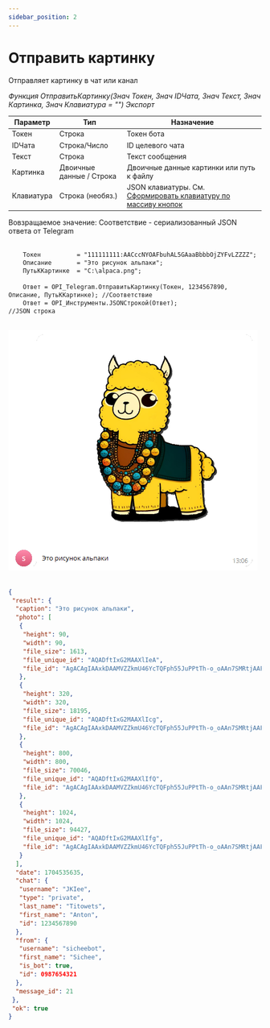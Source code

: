 ```yaml
---
sidebar_position: 2
---
```


# Отправить картинку
Отправляет картинку в чат или канал


*Функция ОтправитьКартинку(Знач Токен, Знач IDЧата, Знач Текст, Знач Картинка, Знач Клавиатура = "") Экспорт*

  | Параметр | Тип | Назначение |
  |-|-|-|
  | Токен | Строка | Токен бота |
  | IDЧата | Строка/Число | ID целевого чата |
  | Текст | Строка | Текст сообщения |
  | Картинка | Двоичные данные / Строка | Двоичные данные картинки или путь к файлу |
  | Клавиатура | Строка (необяз.) | JSON клавиатуры. См. [Сформировать клавиатуру по массиву кнопок](./Sformirovat-klaviaturu-po-massivu-knopok) |
  
  Вовзращаемое значение: Соответствие - сериализованный JSON ответа от Telegram


```bsl title="Пример кода"
	
	Токен          = "111111111:AACccNYOAFbuhAL5GAaaBbbbOjZYFvLZZZZ";
	Описание       = "Это рисунок альпаки";
	ПутьККартинке  = "C:\alpaca.png";
	
	Ответ = OPI_Telegram.ОтправитьКартинку(Токен, 1234567890, Описание, ПутьККартинке); //Соответствие
	Ответ = OPI_Инструменты.JSONСтрокой(Ответ);                                         //JSON строка                                            
	
```

![Результат](img/5.png)

```json title="Результат"

{
 "result": {
  "caption": "Это рисунок альпаки",
  "photo": [
   {
    "height": 90,
    "width": 90,
    "file_size": 1613,
    "file_unique_id": "AQADftIxG2MAAXlIeA",
    "file_id": "AgACAgIAAxkDAAMVZZkmU46YcTQFph55JuPPtTh-o_oAAn7SMRtjAAF5SCkLE2kgkDKPAQADAgADcwADNAQ"
   },
   {
    "height": 320,
    "width": 320,
    "file_size": 18195,
    "file_unique_id": "AQADftIxG2MAAXlIcg",
    "file_id": "AgACAgIAAxkDAAMVZZkmU46YcTQFph55JuPPtTh-o_oAAn7SMRtjAAF5SCkLE2kgkDKPAQADAgADbQADNAQ"
   },
   {
    "height": 800,
    "width": 800,
    "file_size": 70046,
    "file_unique_id": "AQADftIxG2MAAXlIfQ",
    "file_id": "AgACAgIAAxkDAAMVZZkmU46YcTQFph55JuPPtTh-o_oAAn7SMRtjAAF5SCkLE2kgkDKPAQADAgADeAADNAQ"
   },
   {
    "height": 1024,
    "width": 1024,
    "file_size": 94427,
    "file_unique_id": "AQADftIxG2MAAXlIfg",
    "file_id": "AgACAgIAAxkDAAMVZZkmU46YcTQFph55JuPPtTh-o_oAAn7SMRtjAAF5SCkLE2kgkDKPAQADAgADeQADNAQ"
   }
  ],
  "date": 1704535635,
  "chat": {
   "username": "JKIee",
   "type": "private",
   "last_name": "Titowets",
   "first_name": "Anton",
   "id": 1234567890
  },
  "from": {
   "username": "sicheebot",
   "first_name": "Sichee",
   "is_bot": true,
   "id": 0987654321
  },
  "message_id": 21
 },
 "ok": true
}

```
